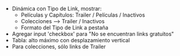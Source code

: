 - Dinámica con Tipo de Link, mostrar:
	- Películas y Capítulos: Trailer / Películas / Inactivos
	- Colecciones --> Trailer / Inactivos
	- Formato del Tipo de Link a pestaña
- Agregar input 'checkbox' para "No se encuentran links gratuitos"
- Tabla: alto máximo con desplazamiento vertical
- Para colecciones, sólo links de Trailer
